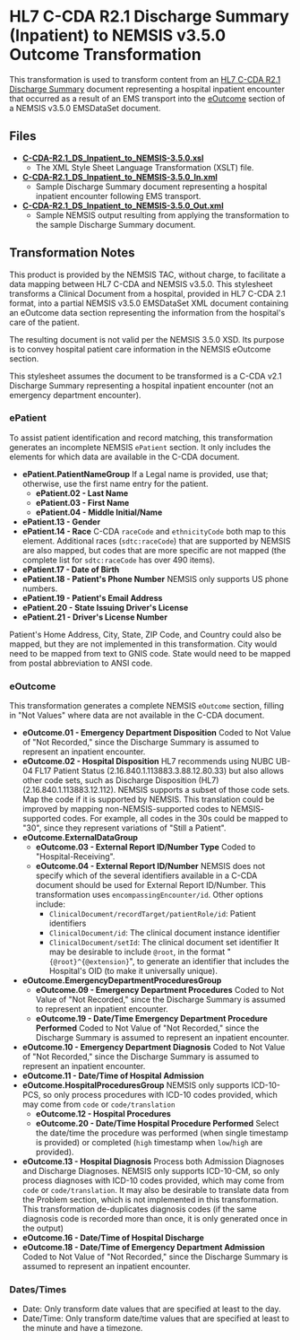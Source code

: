 # HL7 C-CDA R2.1 Discharge Summary (Inpatient) to NEMSIS v3.5.0 Outcome Transformation

This transformation is used to transform content from an [HL7 C-CDA R2.1 Discharge Summary](https://www.hl7.org/ccdasearch/templates/2.16.840.1.113883.10.20.22.1.8.html) document representing a hospital inpatient encounter that occurred as a result of an EMS transport into the [eOutcome](https://nemsis.org/media/nemsis_v3/release-3.5.0/DataDictionary/PDFHTML/EMSDEMSTATE/sections/eOutcome.002.xml) section of a NEMSIS v3.5.0 EMSDataSet document.

## Files

* **[C-CDA-R2.1_DS_Inpatient_to_NEMSIS-3.5.0.xsl](C-CDA-R2.1_DS_Inpatient_to_NEMSIS-3.5.0.xsl)**
  * The XML Style Sheet Language Transformation (XSLT) file.
* **[C-CDA-R2.1_DS_Inpatient_to_NEMSIS-3.5.0_In.xml](C-CDA-R2.1_DS_Inpatient_to_NEMSIS-3.5.0_In.xml)**
  * Sample Discharge Summary document representing a hospital inpatient encounter following EMS transport.
* **[C-CDA-R2.1_DS_Inpatient_to_NEMSIS-3.5.0_Out.xml](C-CDA-R2.1_DS_Inpatient_to_NEMSIS-3.5.0_In.xml)**
  * Sample NEMSIS output resulting from applying the transformation to the sample Discharge Summary document.

## Transformation Notes

This product is provided by the NEMSIS TAC, without charge, to facilitate a data mapping between HL7 C-CDA and NEMSIS v3.5.0. This stylesheet transforms a Clinical Document from a hospital, provided in HL7 C-CDA 2.1 format, into a partial NEMSIS v3.5.0 EMSDataSet XML document containing an eOutcome data section representing the information from the hospital's care of the patient.

The resulting document is not valid per the NEMSIS 3.5.0 XSD. Its purpose is to convey hospital patient care information in the NEMSIS eOutcome section.

This stylesheet assumes the document to be transformed is a C-CDA v2.1 Discharge Summary representing a hospital inpatient encounter (not an emergency department encounter).

### ePatient

To assist patient identification and record matching, this transformation generates an incomplete NEMSIS `ePatient` section. It only includes the elements for which data are available in the C-CDA document.

* **ePatient.PatientNameGroup**
If a Legal name is provided, use that; otherwise, use the first name entry for the patient.
  * **ePatient.02 - Last Name**
  * **ePatient.03 - First Name**
  * **ePatient.04 - Middle Initial/Name**
* **ePatient.13 - Gender**
* **ePatient.14 - Race**
  C-CDA `raceCode` and `ethnicityCode` both map to this element. Additional races (`sdtc:raceCode`) that are supported by NEMSIS are also mapped, but codes that are more specific are not mapped (the complete list for `sdtc:raceCode` has over 490 items).
* **ePatient.17 - Date of Birth**
* **ePatient.18 - Patient's Phone Number**
  NEMSIS only supports US phone numbers.
* **ePatient.19 - Patient's Email Address**
* **ePatient.20 - State Issuing Driver's License**
* **ePatient.21 - Driver's License Number**

Patient's Home Address, City, State, ZIP Code, and Country could also be mapped, but they are not implemented in this transformation. City would need to be mapped from text to GNIS code. State would need to be mapped from postal abbreviation to ANSI code.

### eOutcome

This transformation generates a complete NEMSIS `eOutcome` section, filling in "Not Values" where data are not available in the C-CDA document.

* **eOutcome.01 - Emergency Department Disposition**
  Coded to Not Value of "Not Recorded," since the Discharge Summary is assumed to represent an inpatient encounter.
* **eOutcome.02 - Hospital Disposition**
  HL7 recommends using NUBC UB-04 FL17 Patient Status (2.16.840.1.113883.3.88.12.80.33) but also allows other code sets, such as Discharge Disposition (HL7) (2.16.840.1.113883.12.112). NEMSIS supports a subset of those code sets. Map the code if it is supported by NEMSIS. This translation could be improved by mapping non-NEMSIS-supported codes to NEMSIS- supported codes. For example, all codes in the 30s could be mapped to "30", since they represent variations of "Still a Patient".
* **eOutcome.ExternalDataGroup**
  * **eOutcome.03 - External Report ID/Number Type**
    Coded to "Hospital-Receiving".
  * **eOutcome.04 - External Report ID/Number**
    NEMSIS does not specify which of the several identifiers available in a C-CDA document should be used for External Report ID/Number. This transformation uses `encompassingEncounter/id`. Other options include:
    * `ClinicalDocument/recordTarget/patientRole/id`: Patient identifiers
    * `ClinicalDocument/id`: The clinical document instance identifier
    * `ClinicalDocument/setId`: The clinical document set identifier
    It may be desirable to include `@root`, in the format "`{@root}^{@extension}`", to generate an identifier that includes the Hospital's OID (to make it universally unique).
* **eOutcome.EmergencyDepartmentProceduresGroup**
  * **eOutcome.09 - Emergency Department Procedures**
    Coded to Not Value of "Not Recorded," since the Discharge Summary is assumed to represent an inpatient encounter.
  * **eOutcome.19 - Date/Time Emergency Department Procedure Performed**
    Coded to Not Value of "Not Recorded," since the Discharge Summary is assumed to represent an inpatient encounter.
* **eOutcome.10 - Emergency Department Diagnosis**
  Coded to Not Value of "Not Recorded," since the Discharge Summary is assumed to represent an inpatient encounter.
* **eOutcome.11 - Date/Time of Hospital Admission**
* **eOutcome.HospitalProceduresGroup**
  NEMSIS only supports ICD-10-PCS, so only process procedures with ICD-10 codes provided, which may come from `code` or `code/translation`
  * **eOutcome.12 - Hospital Procedures**
  * **eOutcome.20 - Date/Time Hospital Procedure Performed**
  Select the date/time the procedure was performed (when single timestamp is provided) or completed (`high` timestamp when `low`/`high` are provided).
* **eOutcome.13 - Hospital Diagnosis**
  Process both Admission Diagnoses and Discharge Diagnoses.
  NEMSIS only supports ICD-10-CM, so only process diagnoses with ICD-10 codes provided,  which may come from `code` or `code/translation`.
  It may also be desirable to translate data from the Problem section, which is not implemented in this transformation.
  This transformation de-duplicates diagnosis codes (if the same diagnosis code is recorded more than once, it is only generated once in the output)
* **eOutcome.16 - Date/Time of Hospital Discharge**
* **eOutcome.18 - Date/Time of Emergency Department Admission**
  Coded to Not Value of "Not Recorded," since the Discharge Summary is assumed to represent an inpatient encounter.

### Dates/Times

* Date: Only transform date values that are specified at least to the day.
* Date/Time: Only transform date/time values that are specified at least to the minute and have a timezone.